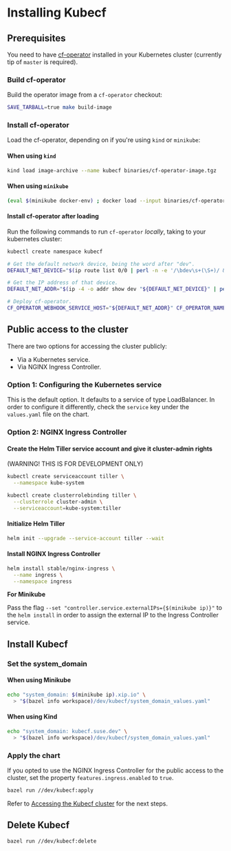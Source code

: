 # Installing Kubecf

## Prerequisites

You need to have [cf-operator] installed in your Kubernetes cluster (currently
tip of `master` is required).

[cf-operator]: https://github.com/cloudfoundry-incubator/cf-operator

### Build cf-operator

Build the operator image from a `cf-operator` checkout:

```sh
SAVE_TARBALL=true make build-image
```

### Install cf-operator

Load the cf-operator, depending on if you're using `kind` or `minikube`:

#### When using `kind`

```sh
kind load image-archive --name kubecf binaries/cf-operator-image.tgz
```

#### When using `minikube`

```sh
(eval $(minikube docker-env) ; docker load --input binaries/cf-operator-image.tgz)
```

#### Install cf-operator after loading

Run the following commands to run `cf-operator` _locally_, taking to your
kubernetes cluster:

```sh
kubectl create namespace kubecf

# Get the default network device, being the word after "dev".
DEFAULT_NET_DEVICE="$(ip route list 0/0 | perl -n -e '/\bdev\s+(\S+)/ && print $1')"

# Get the IP address of that device.
DEFAULT_NET_ADDR="$(ip -4 -o addr show dev "${DEFAULT_NET_DEVICE}" | perl -n -e '/\binet\s+([^\/]+)/ && print $1')"

# Deploy cf-operator.
CF_OPERATOR_WEBHOOK_SERVICE_HOST="${DEFAULT_NET_ADDR}" CF_OPERATOR_NAMESPACE=kubecf SKIP_IMAGE=true make up
```

## Public access to the cluster

There are two options for accessing the cluster publicly:

- Via a Kubernetes service.
- Via NGINX Ingress Controller.

### Option 1: Configuring the Kubernetes service

This is the default option. It defaults to a service of type LoadBalancer. In order to configure it
differently, check the `service` key under the `values.yaml` file on the chart.

### Option 2: NGINX Ingress Controller

#### Create the Helm Tiller service account and give it cluster-admin rights

(WARNING! THIS IS FOR DEVELOPMENT ONLY)

```sh
kubectl create serviceaccount tiller \
  --namespace kube-system

kubectl create clusterrolebinding tiller \
  --clusterrole cluster-admin \
  --serviceaccount=kube-system:tiller
```

#### Initialize Helm Tiller

```sh
helm init --upgrade --service-account tiller --wait
```

#### Install NGINX Ingress Controller

```sh
helm install stable/nginx-ingress \
  --name ingress \
  --namespace ingress
```

**For Minikube**

Pass the flag `--set "controller.service.externalIPs={$(minikube ip)}"` to the `helm install` in
order to assign the external IP to the Ingress Controller service.

## Install Kubecf

### Set the system_domain

#### When using Minikube

```sh
echo "system_domain: $(minikube ip).xip.io" \
  > "$(bazel info workspace)/dev/kubecf/system_domain_values.yaml"
```

#### When using Kind

```sh
echo "system_domain: kubecf.suse.dev" \
  > "$(bazel info workspace)/dev/kubecf/system_domain_values.yaml"
```

### Apply the chart

If you opted to use the NGINX Ingress Controller for the public access to the cluster, set the
property `features.ingress.enabled` to `true`.

```sh
bazel run //dev/kubecf:apply
```

Refer to [Accessing the Kubecf cluster](./accessing.md) for the next steps.

## Delete Kubecf

```sh
bazel run //dev/kubecf:delete
```
